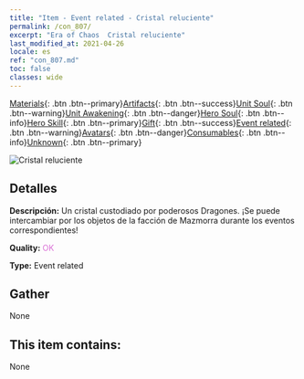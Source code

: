 ```yaml
---
title: "Item - Event related - Cristal reluciente"
permalink: /con_807/
excerpt: "Era of Chaos  Cristal reluciente"
last_modified_at: 2021-04-26
locale: es
ref: "con_807.md"
toc: false
classes: wide
---
```

 [Materials](/ItemsES/){: .btn .btn--primary}[Artifacts](/ItemsES/Artifacts/){: .btn .btn--success}[Unit Soul](/ItemsES/UnitSoul/){: .btn .btn--warning}[Unit Awakening](/ItemsES/UnitAwakening/){: .btn .btn--danger}[Hero Soul](/ItemsES/HeroSoul/){: .btn .btn--info}[Hero Skill](/ItemsES/HeroSkill/){: .btn .btn--primary}[Gift](/ItemsES/Gift/){: .btn .btn--success}[Event related](/ItemsES/Events/){: .btn .btn--warning}[Avatars](/ItemsES/Avatars/){: .btn .btn--danger}[Consumables](/ItemsES/Consumables/){: .btn .btn--info}[Unknown](/ItemsES/Unknown/){: .btn .btn--primary}

 ![Cristal reluciente](/images/t/i_3065.png)

## Detalles
 **Descripción:** Un cristal custodiado por poderosos Dragones. ¡Se puede intercambiar por los objetos de la facción de Mazmorra durante los eventos correspondientes!

 **Quality:** <span style="color: #DA70D6">OK</span>

 **Type:** Event related

## Gather

  None

## This item contains:

  None

